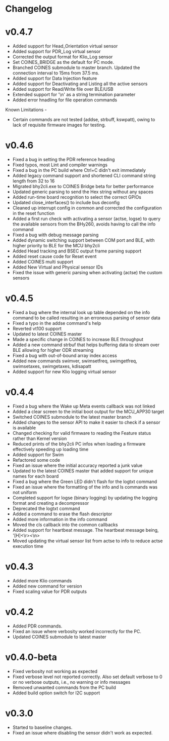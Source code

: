 # Changelog

# v0.4.7
- Added support for Head_Orientation virtual sensor
- Added support for PDR_Log virtual sensor
- Corrected the output format for Klio_Log sensor
- Set COINES_BRIDGE as the default for PC mode.
- Branched COINES submodule to master branch. Updated the connection interval to 15ms from 37.5 ms.
- Added support for Data Injection feature
- Added support for Deactivating and Listing all the active sensors
- Added support for Read/Write file over BLE/USB
- Extended support for '\n' as a string termination parameter
- Added error hnadling for file operation commands

Known Limitations -
- Certain commands are not tested (addse, strbuff, kswpatt), owing to lack of requisite firmware images for testing.

# v0.4.6
- Fixed a bug in setting the PDR reference heading
- Fixed typos, most Lint and compiler warnings
- Fixed a bug in the PC build where Ctrl+C didn't exit immediately
- Added legacy command support and shortened CLI command string length from 32 to 16
- Migrated bhy2cli.exe to COINES Bridge beta for better performance
- Updated generic parsing to send the Hex string without any spaces
- Added run-time board recognition to select the correct GPIOs
- Updated close_interfaces() to include bus deconfig
- Cleaned up interrupt config in common and corrected the configuration in the reset function
- Added a first run check with activating a sensor (actse, logse) to query the available sensors from the BHy260, avoids having to call the info command
- Fixed a bug with debug message parsing
- Added dynamic switching support between COM port and BLE, with higher priority to BLE for the MCU bhy2cli
- Added Head tracking and BSEC output frame parsing support 
- Added reset cause code for Reset event 
- Added COINES multi support
- Added New Virtual and Physical sensor IDs
- Fixed the issue with generic parsing when activating (actse) the custom sensors

# v0.4.5
- Fixed a bug where the internal look up table depended on the info command to be called resulting in an erroneous parsing of sensor data
- Fixed a typo in the addse command's help
- Reverted vt100 support
- Updated to latest COINES master
- Made a specific change in COINES to increase BLE throughput
- Added a new command strbuf that helps buffering data to stream over BLE allowing for higher ODR streaming
- Fixed a bug with out-of-bound array index access
- Added new commands swimver, swimsetfreq, swimgetfreq, swimsetaxes, swimgetaxes, kdisapatt
- Added support for new Klio logging virtual sensor

# v0.4.4
- Fixed a bug where the Wake up Meta events callback was not linked
- Added a clear screen to the initial boot output for the MCU_APP30 target
- Switched COINES submodule to the latest master branch
- Added changes to the sensor API to make it easier to check if a sensor is available
- Changed checking for valid firmware to reading the Feature status rather than Kernel version
- Reduced prints of the bhy2cli PC infos when loading a firmware effectively speeding up loading time
- Added support for Swim
- Refactored some code
- Fixed an issue where the initial accuracy reported a junk value
- Updated to the latest COINES master that added support for unique names for each board
- Fixed a bug where the Green LED didn't flash for the logtxt command
- Fixed an issue where the formatting of the info and ls commands was not uniform
- Completed support for logse (binary logging) by updating the logging format and creating a decompressor
- Deprecated the logtxt command
- Added a command to erase the flash descriptor
- Added more information in the info command
- Moved the cls callback into the common callbacks
- Added support for heartbeat message. The heartbeat message being, '[H]<mcu timestamp ms><\r><\n>
- Moved updating the virtual sensor list from actse to info to reduce actse execution time

# v0.4.3
- Added more Klio commands
- Added new command for version
- Fixed scaling value for PDR outputs

# v0.4.2
- Added PDR commands. 
- Fixed an issue where verbosity worked incorrectly for the PC.
- Updated COINES submodule to latest master

# v0.4.0-beta
 - Fixed verbosity not working as expected
 - Fixed verbose level not reported correctly. Also set default verbose to 0 or no verbose outputs, i.e., no warning or info messages
 - Removed unwanted commands from the PC build
 - Added build option switch for I2C support

# v0.3.0
 - Started to baseline changes.
 - Fixed an issue where disabling the sensor didn't work as expected.